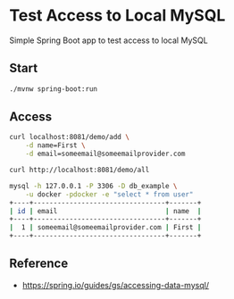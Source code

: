# Test Access to Local MySQL

Simple Spring Boot app to test access to local MySQL


## Start

```bash
./mvnw spring-boot:run
```


## Access

```bash
curl localhost:8081/demo/add \
    -d name=First \
    -d email=someemail@someemailprovider.com

curl http://localhost:8081/demo/all

mysql -h 127.0.0.1 -P 3306 -D db_example \
    -u docker -pdocker -e "select * from user"
+----+---------------------------------+-------+
| id | email                           | name  |
+----+---------------------------------+-------+
|  1 | someemail@someemailprovider.com | First |
+----+---------------------------------+-------+
```


## Reference

* https://spring.io/guides/gs/accessing-data-mysql/

